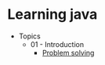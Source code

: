 # Learning java

- Topics
  - 01 - Introduction
    - [Problem solving](topics/01-introduction/problem-solving.md)

